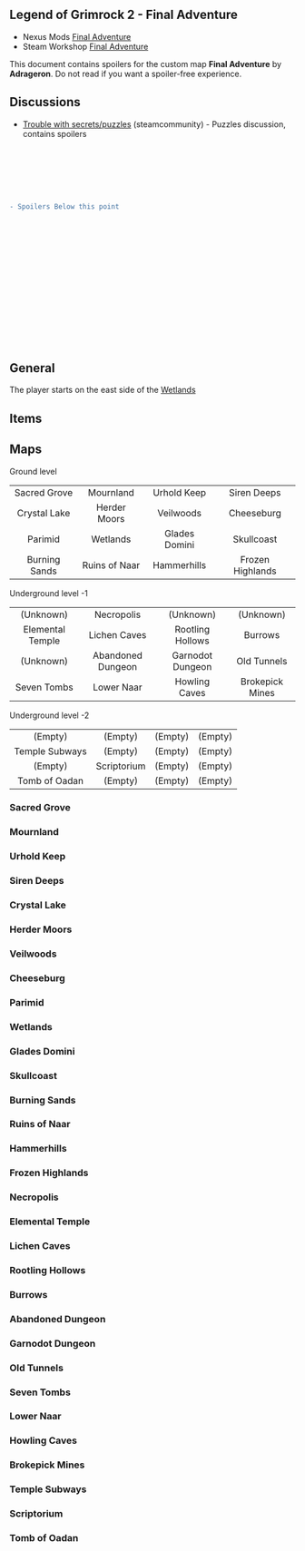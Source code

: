 Legend of Grimrock 2 - Final Adventure
--------------------------------------

- Nexus Mods [Final Adventure](https://www.nexusmods.com/legendofgrimrock2/mods/162)
- Steam Workshop [Final Adventure](https://steamcommunity.com/sharedfiles/filedetails/?id=2887835016)

This document contains spoilers for the custom map **Final Adventure** by **Adrageron**. Do not read if you want a spoiler-free experience.

## Discussions

- [Trouble with secrets/puzzles](https://steamcommunity.com/workshop/filedetails/discussion/2887835016/3589960830782074657/) (steamcommunity) - Puzzles discussion, contains spoilers

<br /><br /><br /><br /><br />
```diff
- Spoilers Below this point
```
<br /><br /><br /><br /><br /><br /><br /><br /><br /><br /><br /><br /><br />

## General

The player starts on the east side of the [Wetlands](#Wetlands)

## Items


## Maps

Ground level

|                     |                     |                     |                     |
|        :---:        |        :---:        |        :---:        |        :---:        |
| Sacred Grove        | Mournland           | Urhold Keep         | Siren Deeps         |
| Crystal Lake        | Herder Moors        | Veilwoods           | Cheeseburg          |
| Parimid             | Wetlands            | Glades Domini       | Skullcoast          |
| Burning Sands       | Ruins of Naar       | Hammerhills         | Frozen Highlands    |

Underground level -1

|                     |                     |                     |                     |
|        :---:        |        :---:        |        :---:        |        :---:        |
| (Unknown)           | Necropolis          | (Unknown)           | (Unknown)           |
| Elemental Temple    | Lichen Caves        | Rootling Hollows    | Burrows             |
| (Unknown)           | Abandoned Dungeon   | Garnodot Dungeon    | Old Tunnels         |
| Seven Tombs         | Lower Naar          | Howling Caves       | Brokepick Mines     |

Underground level -2

|                     |                     |                     |                     |
|        :---:        |        :---:        |        :---:        |        :---:        |
| (Empty)             | (Empty)             | (Empty)             | (Empty)             |
| Temple Subways      | (Empty)             | (Empty)             | (Empty)             |
| (Empty)             | Scriptorium         | (Empty)             | (Empty)             |
| Tomb of Oadan       | (Empty)             | (Empty)             | (Empty)             |

### Sacred Grove
### Mournland
### Urhold Keep
### Siren Deeps
### Crystal Lake
### Herder Moors
### Veilwoods
### Cheeseburg
### Parimid
### Wetlands
### Glades Domini
### Skullcoast
### Burning Sands
### Ruins of Naar
### Hammerhills
### Frozen Highlands
### Necropolis
### Elemental Temple
### Lichen Caves
### Rootling Hollows
### Burrows
### Abandoned Dungeon
### Garnodot Dungeon
### Old Tunnels
### Seven Tombs
### Lower Naar
### Howling Caves
### Brokepick Mines
### Temple Subways
### Scriptorium
### Tomb of Oadan
